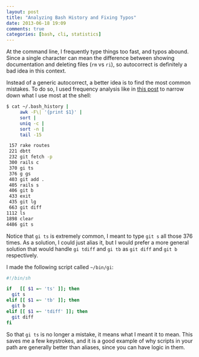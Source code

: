 ```yaml
---
layout: post
title: "Analyzing Bash History and Fixing Typos"
date: 2013-06-18 19:09
comments: true
categories: [bash, cli, statistics]
---
```


At the command line, I frequently type things too fast, and typos abound. Since a single character can mean the difference between showing documentation and deleting files (`rm` vs `ri`), so autocorrect is definitely a bad idea in this context.

Instead of a generic autocorrect, a better idea is to find the most common mistakes. To do so, I used frequency analysis like in [this post](/blog/2013/01/28/reinventing-the-wheel-or-how-i-learned-to-stop-coding-and-read-the-manpages/) to narrow down what I use most at the shell:

``` bash
$ cat ~/.bash_history | 
     awk -F\| '{print $1}' | 
     sort | 
     uniq -c | 
     sort -n | 
     tail -15

 157 rake routes
 221 dbtt
 232 git fetch -p
 300 rails c
 370 gi ts
 376 g gs
 403 git add .
 405 rails s
 406 git b
 433 exit
 435 git lg
 663 git diff
1112 ls
1898 clear
4486 git s
```

Notice that `gi ts` is extremely common, I meant to type `git s` all those 376 times. As a solution, I could just alias it, but I would prefer a more general solution that would handle `gi tdiff` and `gi tb` as `git diff` and `git b` respectively.

I made the following script called `~/bin/gi`:

``` bash
#!/bin/sh

if   [[ $1 =~ 'ts' ]]; then
  git s
elif [[ $1 =~ 'tb' ]]; then
  git b 
elif [[ $1 =~ 'tdiff' ]]; then
  git diff
fi
````

So that `gi ts` is no longer a mistake, it means what I meant it to mean. This saves me a few keystrokes, and it is a good example of why scripts in your path are generally better than aliases, since you can have logic in them.
